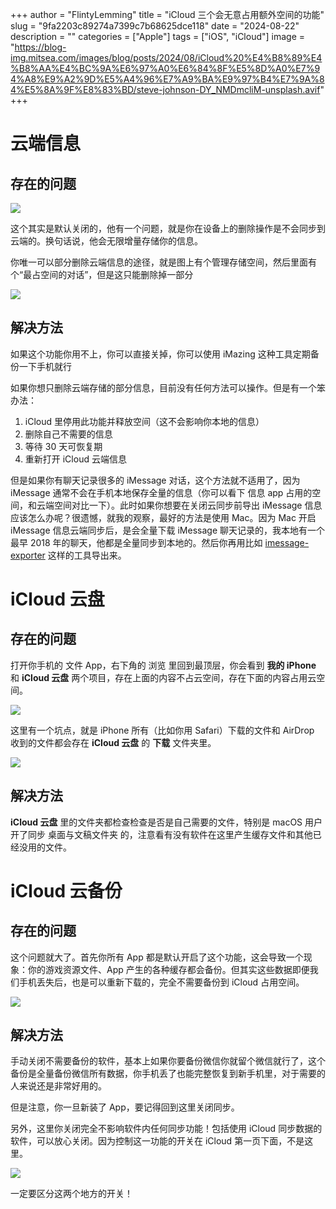+++
author = "FlintyLemming"
title = "iCloud 三个会无意占用额外空间的功能"
slug = "9fa2203c89274a7399c7b68625dce118"
date = "2024-08-22"
description = ""
categories = ["Apple"]
tags = ["iOS", "iCloud"]
image = "https://blog-img.mitsea.com/images/blog/posts/2024/08/iCloud%20%E4%B8%89%E4%B8%AA%E4%BC%9A%E6%97%A0%E6%84%8F%E5%8D%A0%E7%94%A8%E9%A2%9D%E5%A4%96%E7%A9%BA%E9%97%B4%E7%9A%84%E5%8A%9F%E8%83%BD/steve-johnson-DY_NMDmcliM-unsplash.avif"
+++

# 云端信息

## 存在的问题

![](https://blog-img.mitsea.com/images/blog/posts/2024/08/iCloud%20%E4%B8%89%E4%B8%AA%E4%BC%9A%E6%97%A0%E6%84%8F%E5%8D%A0%E7%94%A8%E9%A2%9D%E5%A4%96%E7%A9%BA%E9%97%B4%E7%9A%84%E5%8A%9F%E8%83%BD/image.avif)

这个其实是默认关闭的，他有一个问题，就是你在设备上的删除操作是不会同步到云端的。换句话说，他会无限增量存储你的信息。

你唯一可以部分删除云端信息的途径，就是图上有个管理存储空间，然后里面有个“最占空间的对话”，但是这只能删除掉一部分

![](https://blog-img.mitsea.com/images/blog/posts/2024/08/iCloud%20%E4%B8%89%E4%B8%AA%E4%BC%9A%E6%97%A0%E6%84%8F%E5%8D%A0%E7%94%A8%E9%A2%9D%E5%A4%96%E7%A9%BA%E9%97%B4%E7%9A%84%E5%8A%9F%E8%83%BD/image%201.avif)

## 解决方法

如果这个功能你用不上，你可以直接关掉，你可以使用 iMazing 这种工具定期备份一下手机就行

如果你想只删除云端存储的部分信息，目前没有任何方法可以操作。但是有一个笨办法：

1. iCloud 里停用此功能并释放空间（这不会影响你本地的信息）
2. 删除自己不需要的信息
3. 等待 30 天可恢复期
4. 重新打开 iCloud 云端信息

但是如果你有聊天记录很多的 iMessage 对话，这个方法就不适用了，因为 iMessage 通常不会在手机本地保存全量的信息（你可以看下 信息 app 占用的空间，和云端空间对比一下）。此时如果你想要在关闭云同步前导出 iMessage 信息应该怎么办呢？很遗憾，就我的观察，最好的方法是使用 Mac。因为 Mac 开启 iMessage 信息云端同步后，是会全量下载 iMessage 聊天记录的，我本地有一个最早 2018 年的聊天，他都是全量同步到本地的。然后你再用比如 [imessage-exporter](https://github.com/ReagentX/imessage-exporter) 这样的工具导出来。

# iCloud 云盘

## 存在的问题

打开你手机的 文件 App，右下角的 浏览 里回到最顶层，你会看到 **我的 iPhone** 和 **iCloud 云盘** 两个项目，存在上面的内容不占云空间，存在下面的内容占用云空间。

![](https://blog-img.mitsea.com/images/blog/posts/2024/08/iCloud%20%E4%B8%89%E4%B8%AA%E4%BC%9A%E6%97%A0%E6%84%8F%E5%8D%A0%E7%94%A8%E9%A2%9D%E5%A4%96%E7%A9%BA%E9%97%B4%E7%9A%84%E5%8A%9F%E8%83%BD/IMG_8766.avif)

这里有一个坑点，就是 iPhone 所有（比如你用 Safari）下载的文件和 AirDrop 收到的文件都会存在 **iCloud 云盘** 的 **下载** 文件夹里。

![](https://blog-img.mitsea.com/images/blog/posts/2024/08/iCloud%20%E4%B8%89%E4%B8%AA%E4%BC%9A%E6%97%A0%E6%84%8F%E5%8D%A0%E7%94%A8%E9%A2%9D%E5%A4%96%E7%A9%BA%E9%97%B4%E7%9A%84%E5%8A%9F%E8%83%BD/IMG_8767.avif)

## 解决方法

**iCloud 云盘** 里的文件夹都检查检查是否是自己需要的文件，特别是 macOS 用户开了同步 桌面与文稿文件夹 的，注意看有没有软件在这里产生缓存文件和其他已经没用的文件。

# iCloud 云备份

## 存在的问题

这个问题就大了。首先你所有 App 都是默认开启了这个功能，这会导致一个现象：你的游戏资源文件、App 产生的各种缓存都会备份。但其实这些数据即便我们手机丢失后，也是可以重新下载的，完全不需要备份到 iCloud 占用空间。

![](https://blog-img.mitsea.com/images/blog/posts/2024/08/iCloud%20%E4%B8%89%E4%B8%AA%E4%BC%9A%E6%97%A0%E6%84%8F%E5%8D%A0%E7%94%A8%E9%A2%9D%E5%A4%96%E7%A9%BA%E9%97%B4%E7%9A%84%E5%8A%9F%E8%83%BD/image%202.avif)

## 解决方法

手动关闭不需要备份的软件，基本上如果你要备份微信你就留个微信就行了，这个备份是全量备份微信所有数据，你手机丢了也能完整恢复到新手机里，对于需要的人来说还是非常好用的。

但是注意，你一旦新装了 App，要记得回到这里关闭同步。

另外，这里你关闭完全不影响软件内任何同步功能！包括使用 iCloud 同步数据的软件，可以放心关闭。因为控制这一功能的开关在 iCloud 第一页下面，不是这里。

![](https://blog-img.mitsea.com/images/blog/posts/2024/08/iCloud%20%E4%B8%89%E4%B8%AA%E4%BC%9A%E6%97%A0%E6%84%8F%E5%8D%A0%E7%94%A8%E9%A2%9D%E5%A4%96%E7%A9%BA%E9%97%B4%E7%9A%84%E5%8A%9F%E8%83%BD/IMG_8768.avif)

一定要区分这两个地方的开关！